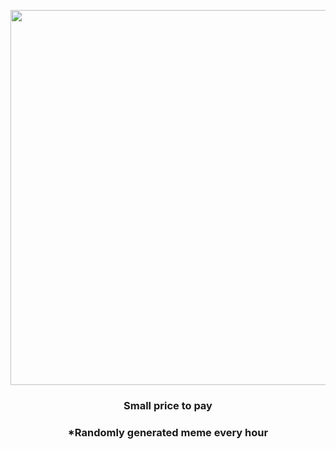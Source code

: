 <p align="center">
        <img src="https://i.redd.it/rgy33cio0ft81.gif" width="600" height="600">
        </p>
        <h3 align="center">Small price to pay</h3>
        <h3 align="center">*Randomly generated meme every hour</h3>
    